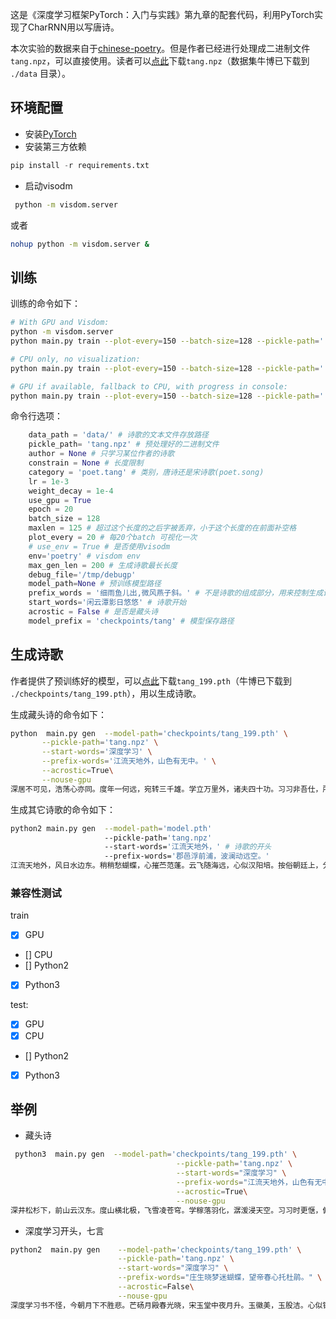 这是《深度学习框架PyTorch：入门与实践》第九章的配套代码，利用PyTorch实现了CharRNN用以写唐诗。

本次实验的数据来自于[chinese-poetry](https://github.com/chinese-poetry/chinese-poetry)。但是作者已经进行处理成二进制文件`tang.npz`，可以直接使用。读者可以[点此](https://yun.sfo2.digitaloceanspaces.com/pytorch_book/pytorch_book/tang.npz)下载`tang.npz`（数据集牛博已下载到 `./data` 目录）。

## 环境配置
- 安装[PyTorch](http://pytorch.org)
- 安装第三方依赖

```Python
pip install -r requirements.txt
```
- 启动visodm
```Bash
 python -m visdom.server
```
或者
```Bash
nohup python -m visdom.server &
``` 
## 训练
训练的命令如下：

```Bash
# With GPU and Visdom:
python -m visdom.server
python main.py train --plot-every=150 --batch-size=128 --pickle-path='./data/tang.npz' --lr=1e-3 --env='poetry3' --epoch=50 --use-visdom=True --use-gpu=True

# CPU only, no visualization:
python main.py train --plot-every=150 --batch-size=128 --pickle-path='./data/tang.npz' --lr=1e-3 --epoch=50 --use-visdom=False --use-gpu=False

# GPU if available, fallback to CPU, with progress in console:
python main.py train --plot-every=150 --batch-size=128 --pickle-path='./data/tang.npz' --lr=1e-3 --epoch=50
```

命令行选项：
```Python
    data_path = 'data/' # 诗歌的文本文件存放路径
    pickle_path= 'tang.npz' # 预处理好的二进制文件 
    author = None # 只学习某位作者的诗歌
    constrain = None # 长度限制
    category = 'poet.tang' # 类别，唐诗还是宋诗歌(poet.song)
    lr = 1e-3 
    weight_decay = 1e-4
    use_gpu = True
    epoch = 20  
    batch_size = 128
    maxlen = 125 # 超过这个长度的之后字被丢弃，小于这个长度的在前面补空格
    plot_every = 20 # 每20个batch 可视化一次
    # use_env = True # 是否使用visodm
    env='poetry' # visdom env
    max_gen_len = 200 # 生成诗歌最长长度
    debug_file='/tmp/debugp'
    model_path=None # 预训练模型路径
    prefix_words = '细雨鱼儿出,微风燕子斜。' # 不是诗歌的组成部分，用来控制生成诗歌的意境
    start_words='闲云潭影日悠悠' # 诗歌开始
    acrostic = False # 是否是藏头诗
    model_prefix = 'checkpoints/tang' # 模型保存路径

```
## 生成诗歌
作者提供了预训练好的模型，可以[点此](https://yun.sfo2.digitaloceanspaces.com/pytorch_book/pytorch_book/tang_199.pth)下载`tang_199.pth`（牛博已下载到 `./checkpoints/tang_199.pth`），用以生成诗歌。

生成藏头诗的命令如下：

```Bash
python  main.py gen  --model-path='checkpoints/tang_199.pth' \
       --pickle-path='tang.npz' \
       --start-words='深度学习' \
       --prefix-words='江流天地外，山色有无中。' \
       --acrostic=True\
       --nouse-gpu
深居不可见，浩荡心亦同。度年一何远，宛转三千雄。学立万里外，诸夫四十功。习习非吾仕，所贵在其功。
```

生成其它诗歌的命令如下：

```Bash
python2 main.py gen  --model-path='model.pth' 
					 --pickle-path='tang.npz' 
					 --start-words='江流天地外，' # 诗歌的开头
					 --prefix-words='郡邑浮前浦，波澜动远空。' 
江流天地外，风日水边东。稍稍愁蝴蝶，心摧苎范蓬。云飞随海远，心似汉阳培。按俗朝廷上，分军朔雁通。封疆朝照地，赐劒豫章中。畴昔分曹籍，高名翰墨场。翰林推国器，儒冠见忠贞。臯宙非无事，姦邪亦此中。渥仪非贵盛，儒实不由锋。几度沦亡阻，千年垒数重。宁知天地外，长恐海西东。邦测期戎逼，箫韶故国通。蜃楼瞻凤篆，云辂接旌幢。別有三山里，来随万里同。烟霞临海路，山色落云中。渥泽三千里，青山万古通。何言陪宴侣，复使
```

### 兼容性测试
train 
- [x] GPU  
- [] CPU  
- [] Python2
- [x] Python3

test: 

- [x] GPU
- [x] CPU
- [] Python2
- [x] Python3


## 举例

- 藏头诗
```Bash
 python3  main.py gen  --model-path='checkpoints/tang_199.pth' \
                                     --pickle-path='tang.npz' \
                                     --start-words="深度学习" \
                                     --prefix-words="江流天地外，山色有无中。" \
                                     --acrostic=True\
                                     --nouse-gpu
深井松杉下，前山云汉东。度山横北极，飞雪凌苍穹。学稼落羽化，潺湲浸天空。习习时更惬，俯视空林濛。
```

- 深度学习开头，七言
```Bash
python2  main.py gen    --model-path='checkpoints/tang_199.pth' \
                        --pickle-path='tang.npz' \
                        --start-words="深度学习" \
                        --prefix-words="庄生晓梦迷蝴蝶，望帝春心托杜鹃。" \
                        --acrostic=False\
                        --nouse-gpu
深度学习书不怪，今朝月下不胜悲。芒砀月殿春光晓，宋玉堂中夜月升。玉徽美，玉股洁。心似镜，澈圆珠，金炉烟额红芙蕖。红缕金钿舞凤管，夜妆妆妓。歌中有女子孙子，嫁得新年花下埽。君不见金沟里，裴回春日丛。歌舞一声声断，一语中肠千万里。罗帐前传，娉婷花月春，一歌一曲声声。可怜眼，芙蓉露。妾心明，颜色暗相思，主人愁，万重金。红粉，冉冉，芙蓉帐前飞。鸳鸯鬬鸭，绣衣罗帐，鹦鹉抹。凰翠忽，菱管。音舞，行路，蹙罗金钿
```